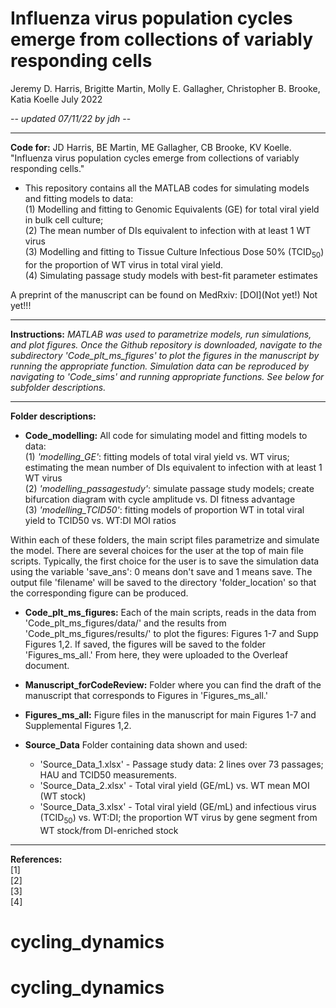 # Influenza virus population cycles emerge from collections of variably responding cells
Jeremy D. Harris, Brigitte Martin, Molly E. Gallagher, Christopher B. Brooke, Katia Koelle July 2022

 -- *updated 07/11/22 by jdh* --

---

**Code for:** JD Harris, BE Martin, ME Gallagher, CB Brooke, KV Koelle. "Influenza virus population cycles emerge from collections of variably responding cells." 

- This repository contains all the MATLAB codes for simulating models and fitting models to data: <br>
  (1) Modelling and fitting to Genomic Equivalents (GE) for total viral yield in bulk cell culture;    <br>
  (2) The mean number of DIs equivalent to infection with at least 1 WT virus <br>
  (3) Modelling and fitting to Tissue Culture Infectious Dose 50\% (TCID$_{50}$) for the proportion of       WT virus in total viral yield.<br>
  (4) Simulating passage study models with best-fit parameter estimates

A preprint of the manuscript can be found on MedRxiv: [DOI](Not yet!) Not yet!!!

---

**Instructions:**
*MATLAB was used to parametrize models, run simulations, and plot figures. Once the Github repository is downloaded, navigate to the subdirectory 'Code_plt_ms_figures' to plot the figures in the manuscript by running the appropriate function. Simulation data can be reproduced by navigating to 'Code_sims' and running appropriate functions. See below for subfolder descriptions.*

---

**Folder descriptions:** <br>


- **Code_modelling:** All code for simulating model and fitting models to data: <br>
  (1) *'modelling_GE'*: fitting models of total viral yield vs. WT virus; estimating the mean number of DIs equivalent to infection with at least 1 WT virus <br>
  (2) *'modelling_passagestudy'*: simulate passage study models; create bifurcation diagram with cycle amplitude vs. DI fitness advantage  <br>
  (3) *'modelling_TCID50'*: fitting models of proportion WT in total viral yield to TCID50 vs. WT:DI MOI ratios <br>

Within each of these folders, the main script files parametrize and simulate the model. There are several choices for the user at the top of main file scripts. Typically, the first choice for the user is to save the simulation data using the variable 'save_ans': 0 means don't save and 1 means save. The output file 'filename' will be saved to the directory 'folder_location' so that the corresponding figure can be produced.

- **Code_plt_ms_figures:**
Each of the main scripts, reads in the data from 'Code_plt_ms_figures/data/' and the results  from 'Code_plt_ms_figures/results/' to plot the figures: Figures 1-7 and Supp Figures 1,2. If saved, the figures will be saved to the folder 'Figures_ms_all.' From here, they were uploaded to the Overleaf document.

- **Manuscript_forCodeReview:** Folder where you can find the draft of the manuscript that corresponds to Figures in 'Figures_ms_all.'

- **Figures_ms_all:** Figure files in the manuscript for main Figures 1-7 and Supplemental Figures 1,2.


- **Source_Data** Folder containing data shown and used: <br>
  - 'Source_Data_1.xlsx' - Passage study data: 2 lines over 73 passages; HAU and TCID50 measurements. <br>
  - 'Source_Data_2.xlsx' - Total viral yield (GE/mL) vs. WT mean MOI (WT stock) <br>
  - 'Source_Data_3.xlsx' - Total viral yield (GE/mL) and infectious virus (TCID$_{50}$) vs. WT:DI; the proportion WT virus by gene segment from WT stock/from DI-enriched stock  <br>

---

**References:** <br>
[1] <br>
[2] <br>
[3] <br>
[4]<br>
# cycling_dynamics
# cycling_dynamics
